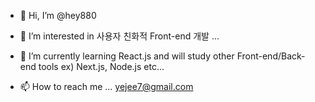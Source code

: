 - 👋 Hi, I’m @hey880
- 👀 I’m interested in 사용자 친화적 Front-end 개발 ...
- 🌱 I’m currently learning React.js and 
will study other Front-end/Back-end tools ex) Next.js, Node.js etc...

- 📫 How to reach me ...
yejee7@gmail.com
